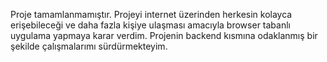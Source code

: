 Proje tamamlanmamıştır. Projeyi internet üzerinden herkesin kolayca erişebileceği ve daha fazla kişiye ulaşması amacıyla browser tabanlı uygulama yapmaya karar verdim. Projenin backend kısmına odaklanmış bir şekilde çalışmalarımı sürdürmekteyim.
